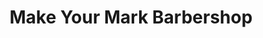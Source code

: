 ---
title: "Make Your Mark Barbershop"
url: /ardmore/make-your-mark-barbershop/
shop: hairdresser
---